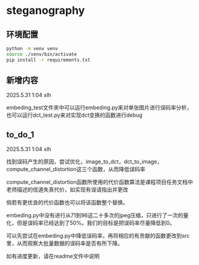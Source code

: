 # steganography

## 环境配置

```bash
python -m venv venv
source ./venv/bin/activate
pip install -r requirements.txt
```

## 新增内容

2025.5.31  1:04  xlh

embeding_test文件夹中可以运行embeding.py来对单张图片进行误码率分析，也可以运行dct_test.py来对实现dct变换的函数进行debug

## to_do_1

2025.5.31  1:04  xlh

找到误码产生的原因，尝试优化，image_to_dct，dct_to_image，compute_channel_distortion这三个函数，从而降低误码率

compute_channel_distortion函数所使用的代价函数算法是课程项目任务文档中老师描述的信道失真代价，如实现有误请指出并更改

倘若有更优良的代价函数也可以将该函数整个替换。

embeding.py中没有进行从71到96这二十多次的jpeg压缩，只进行了一次的量化，但是误码率已经达到了50%。我们的目标是把误码率尽量降低到0。

可以先尝试在embeding.py中降低误码率，再将相应的有贡献的函数更改到src里，从而观察大批量数据的误码率是否有所下降。

如有进度更新，请在readme文件中说明
